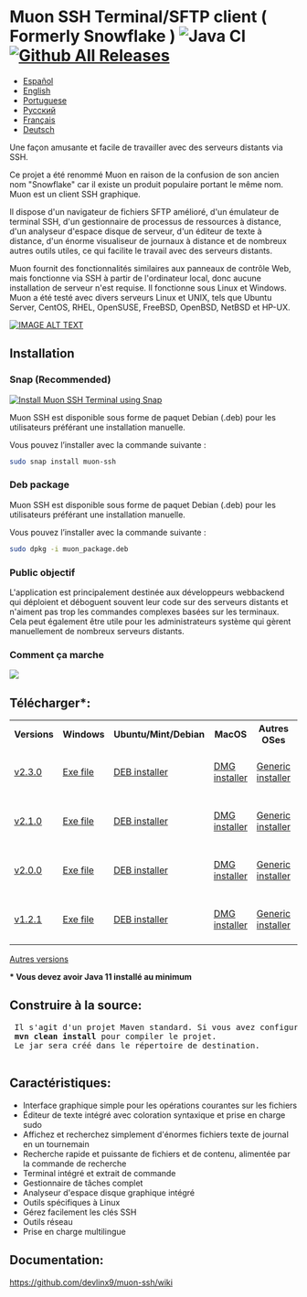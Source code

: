 # Muon SSH Terminal/SFTP client ( Formerly Snowflake ) ![Java CI](https://github.com/subhra74/snowflake/workflows/Java%20CI/badge.svg?branch=master) [![Github All Releases](https://img.shields.io/github/downloads/subhra74/snowflake/total.svg)]()

- <a href="https://github.com/devlinx9/muon-ssh/blob/master/README_es.md">Español</a>
- <a href="https://github.com/devlinx9/muon-ssh/blob/master/README.md">English</a>
- <a href="https://github.com/devlinx9/muon-ssh/blob/master/README_pt.md">Portuguese</a>
- <a href="https://github.com/devlinx9/muon-ssh/blob/master/README_ru.md">Pусский</a>
- <a href="https://github.com/devlinx9/muon-ssh/blob/master/README_fr.md">Français</a>
- <a href="https://github.com/devlinx9/muon-ssh/blob/master/README_de.md">Deutsch</a>

Une façon amusante et facile de travailler avec des serveurs distants via SSH. 

Ce projet a été renommé Muon en raison de la confusion de son ancien nom "Snowflake" car il existe un produit populaire portant le même nom. Muon est un client SSH graphique. 

Il dispose d'un navigateur de fichiers SFTP amélioré, d'un émulateur de terminal SSH, d'un gestionnaire de processus de ressources à distance, d'un analyseur d'espace disque de serveur, d'un éditeur de texte à distance, d'un énorme visualiseur de journaux à distance et de nombreux autres outils utiles, ce qui facilite le travail avec des serveurs distants. 

Muon fournit des fonctionnalités similaires aux panneaux de contrôle Web, mais fonctionne via SSH à partir de l'ordinateur local, donc aucune installation de serveur n'est requise. Il fonctionne sous Linux et Windows. Muon a été testé avec divers serveurs Linux et UNIX, tels que Ubuntu Server, CentOS, RHEL, OpenSUSE, FreeBSD, OpenBSD, NetBSD et HP-UX.

[![IMAGE ALT TEXT](https://raw.githubusercontent.com/subhra74/snowflake-screenshots/master/Capture32.PNG)](https://youtu.be/G2qHZ2NodeM "View on YouTube")

## Installation

### Snap (Recommended)
[![Install Muon SSH Terminal using Snap](https://snapcraft.io/muon-ssh/badge.svg)](https://snapcraft.io/muon-ssh)

Muon SSH est disponible sous forme de paquet Debian (.deb) pour les utilisateurs préférant une installation manuelle.

Vous pouvez l’installer avec la commande suivante :
```sh
sudo snap install muon-ssh
```

### Deb package
Muon SSH est disponible sous forme de paquet Debian (.deb) pour les utilisateurs préférant une installation manuelle.

Vous pouvez l’installer avec la commande suivante :
```sh
sudo dpkg -i muon_package.deb
```

<h3>Public objectif</h3>
<p>L'application est principalement destinée aux développeurs webbackend qui déploient et déboguent souvent leur code sur des serveurs distants et n'aiment pas trop les commandes complexes basées sur les terminaux. Cela peut également être utile pour les administrateurs système qui gèrent manuellement de nombreux serveurs distants.
</p>

<h3>Comment ça marche</h3>
<div>
  <img src="https://github.com/subhra74/snowflake-screenshots/raw/master/arch-overview2.png">
</div>

<h2>Télécharger*:</h2>

<table>
  <tr>
    <th>Versions</th>
    <th>Windows</th>
    <th>Ubuntu/Mint/Debian</th>
    <th>MacOS</th>
    <th>Autres OSes</th>
    <th>Portable</th>
  </tr>
<tr>
    <td>
      <a href="https://github.com/devlinx9/muon-ssh/releases/download/v2.3.0/muonssh_2.3.0.deb">v2.3.0</a>
    </td>
    <td>
      <a href="https://github.com/devlinx9/muon-ssh/releases/download/v2.3.0/muonssh_2.3.0.exe">Exe file</a>
    </td>
    <td>
      <a href="https://github.com/devlinx9/muon-ssh/releases/download/v2.3.0/muonssh_2.3.0.deb">DEB installer</a>
    </td>
    <td>
      <a href="https://github.com/devlinx9/muon-ssh/releases/download/v2.3.0/muonssh_2.3.0.dmg">DMG installer</a>
    </td>
    <td>
      <a href="https://github.com/devlinx9/muon-ssh/releases/download/v2.3.0/muonssh_2.3.0.jar">Generic installer</a>
    </td>
    <td>
      <a href="https://github.com/devlinx9/muon-ssh/releases/download/v2.3.0/muonssh_2.3.0.jar">Portable JAR (Java 11)</a>
    </td>
  </tr>
  <tr>
    <td>
      <a href="https://github.com/devlinx9/muon-ssh/releases/download/v2.1.0/muonssh_2.1.0.deb">v2.1.0</a>
    </td>
    <td>
      <a href="https://github.com/devlinx9/muon-ssh/releases/download/v2.1.0/muonssh_2.1.0.exe">Exe file</a>
    </td>
    <td>
      <a href="https://github.com/devlinx9/muon-ssh/releases/download/v2.1.0/muonssh_2.1.0.deb">DEB installer</a>
    </td>
    <td>
      <a href="https://github.com/devlinx9/muon-ssh/releases/download/v2.1.0/muonssh_2.1.0.dmg">DMG installer</a>
    </td>
    <td>
      <a href="https://github.com/devlinx9/muon-ssh/releases/download/v2.1.0/muonssh_2.1.0.jar">Generic installer</a>
    </td>
    <td>
      <a href="https://github.com/devlinx9/muon-ssh/releases/download/v2.1.0/muonssh_2.1.0.jar">Portable JAR (Java 11)</a>
    </td>
  </tr>
  <tr>
    <td>
      <a href="https://github.com/devlinx9/muon-ssh/releases/download/v2.0.0/muonssh_2.0.0.deb">v2.0.0</a>
    </td>
    <td>
      <a href="https://github.com/devlinx9/muon-ssh/releases/download/v2.0.0/muonssh_2.0.0.exe">Exe file</a>
    </td>
    <td>
      <a href="https://github.com/devlinx9/muon-ssh/releases/download/v2.0.0/muonssh_2.0.0.deb">DEB installer</a>
    </td>
    <td>
      <a href="https://github.com/devlinx9/muon-ssh/releases/download/v2.0.0/muonssh_2.0.0.dmg">DMG installer</a>
    </td>
    <td>
      <a href="https://github.com/devlinx9/muon-ssh/releases/download/v2.0.0/muonssh_2.0.0.jar">Generic installer</a>
    </td>
    <td>
      <a href="https://github.com/devlinx9/muon-ssh/releases/download/v2.0.0/muonssh_2.0.0.jar">Portable JAR (Java 11)</a>
    </td>
  </tr>
  <tr>
    <td>
      <a href="https://github.com/devlinx9/muon-ssh/releases/download/v1.2.1/muon_1.2.1.deb">v1.2.1</a>
    </td>
    <td>
      <a href="https://github.com/devlinx9/muon-ssh/releases/download/v1.2.1/muon_1.2.1.exe">Exe file</a>
    </td>
    <td>
      <a href="https://github.com/devlinx9/muon-ssh/releases/download/v1.2.1/muon_1.2.1.deb">DEB installer</a>
    </td>
    <td>
      <a href="https://github.com/devlinx9/muon-ssh/releases/download/v1.2.1/muon_1.2.1.dmg">DMG installer</a>
    </td>
    <td>
      <a href="https://github.com/devlinx9/muon-ssh/releases/download/v1.2.1/muon_1.2.1.jar">Generic installer</a>
    </td>   
    <td>
      <a href="https://github.com/devlinx9/muon-ssh/releases/download/v1.2.1/muon_1.2.1.jar">Portable JAR (Java 11)</a>
    </td>
  </tr>
</table>


<p>
<a href="https://github.com/devlinx9/muon-ssh/releases">Autres versions</a>
</p>

<p>
<b>* Vous devez avoir Java 11 installé au minimum</b>
</p>


<h2>Construire à la source:</h2>
<pre> Il s'agit d'un projet Maven standard. Si vous avez configuré Java et Maven, utilisez: 
 <b>mvn clean install</b> pour compiler le projet.
 Le jar sera créé dans le répertoire de destination.
 </pre>

<h2>Caractéristiques:</h2>

<ul>
  <li>Interface graphique simple pour les opérations courantes sur les fichiers</li>
  <li>Éditeur de texte intégré avec coloration syntaxique et prise en charge sudo</li>
  <li>Affichez et recherchez simplement d'énormes fichiers texte de journal en un tournemain</li>
  <li>Recherche rapide et puissante de fichiers et de contenu, alimentée par la commande de recherche</li>
  <li>Terminal intégré et extrait de commande</li>
  <li>Gestionnaire de tâches complet</li>
  <li>Analyseur d'espace disque graphique intégré</li>
  <li>Outils spécifiques à Linux</li>
  <li>Gérez facilement les clés SSH</li>
  <li>Outils réseau</li>
  <li>Prise en charge multilingue</li>
</ul>



<h2>Documentation:</h2>

<p>
  <a href="https://github.com/devlinx9/muon-ssh/wiki">
    https://github.com/devlinx9/muon-ssh/wiki
  </a>
</p>

